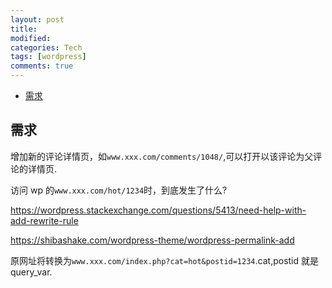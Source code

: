 ```yaml
---
layout: post
title:
modified:
categories: Tech
tags: [wordpress]
comments: true
---
```


<!-- TOC -->

- [需求](#需求)

<!-- /TOC -->

## 需求

增加新的评论详情页，如`www.xxx.com/comments/1048/`,可以打开以该评论为父评论的详情页.

访问 wp 的`www.xxx.com/hot/1234`时，到底发生了什么?

<https://wordpress.stackexchange.com/questions/5413/need-help-with-add-rewrite-rule>

<https://shibashake.com/wordpress-theme/wordpress-permalink-add>

原网址将转换为`www.xxx.com/index.php?cat=hot&postid=1234`.cat,postid 就是 query_var.
